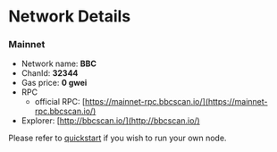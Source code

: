 # Network Details

### Mainnet

* Network name: **BBC**
* ChanId: **32344**
* Gas price: **0 gwei**
* RPC
  * official RPC: [https://mainnet-rpc.bbcscan.io/](https://mainnet-rpc.bbcscan.io/)​
* Explorer: [http://bbcscan.io/](http://bbcscan.io/)​

Please refer to [quickstart](https://github.com/fkt20/FAKTNetwork/#using-quickstart) if you wish to run your own node.
